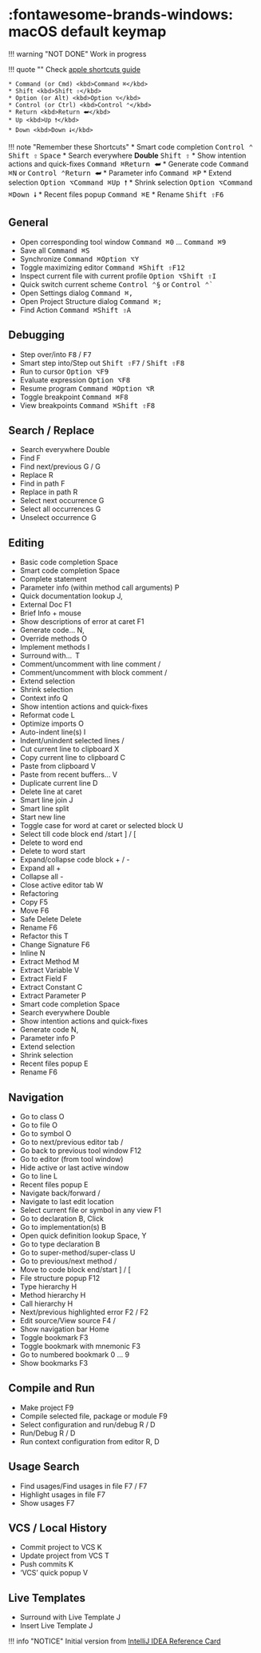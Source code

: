 # :fontawesome-brands-windows: macOS default keymap

!!! warning "NOT DONE"
    Work in progress

!!! quote ""
    Check [apple shortcuts guide](https://support.apple.com/guide/mac-help/what-are-those-symbols-shown-in-menus-cpmh0011/mac)
    
    * Command (or Cmd) <kbd>Command ⌘</kbd>
    * Shift <kbd>Shift ⇧</kbd>
    * Option (or Alt) <kbd>Option ⌥</kbd>
    * Control (or Ctrl) <kbd>Control ⌃</kbd>
    * Return <kbd>Return ⮨</kbd>
    * Up <kbd>Up 🠕</kbd>
    * Down <kbd>Down 🠗</kbd>


!!! note "Remember these Shortcuts"
    * Smart code completion <kbd>Control ⌃</kbd> <kbd>Shift ⇧</kbd> <kbd>Space</kbd>
    * Search everywhere **Double** <kbd>Shift ⇧</kbd>
    * Show intention actions and quick-fixes <kbd>Command ⌘</kbd><kbd>Return ⮨</kbd>
    * Generate code <kbd>Command ⌘</kbd><kbd>N</kbd> or <kbd>Control ⌃</kbd><kbd>Return ⮨</kbd>
    * Parameter info <kbd>Command ⌘</kbd><kbd>P</kbd>
    * Extend selection <kbd>Option ⌥</kbd><kbd>Command ⌘</kbd><kbd>Up 🠕</kbd>
    * Shrink selection <kbd>Option ⌥</kbd><kbd>Command ⌘</kbd><kbd>Down 🠗</kbd>
    * Recent files popup <kbd>Command ⌘</kbd><kbd>E</kbd>
    * Rename <kbd>Shift ⇧</kbd><kbd>F6</kbd>

## General
* Open corresponding tool window <kbd>Command ⌘</kbd><kbd>0</kbd> ... <kbd>Command ⌘</kbd><kbd>9</kbd>
* Save all <kbd>Command ⌘</kbd><kbd>S</kbd>
* Synchronize <kbd>Command ⌘</kbd><kbd>Option ⌥</kbd><kbd>Y</kbd>
* Toggle maximizing editor <kbd>Command ⌘</kbd><kbd>Shift ⇧</kbd><kbd>F12</kbd>
* Inspect current file with current profile <kbd>Option ⌥</kbd><kbd>Shift ⇧</kbd><kbd>I</kbd>
* Quick switch current scheme <kbd>Control ⌃</kbd><kbd>§</kbd> or <kbd>Control ⌃</kbd><kbd>`</kbd>
* Open Settings dialog <kbd>Command ⌘</kbd><kbd>,</kbd>
* Open Project Structure dialog <kbd>Command ⌘</kbd><kbd>;</kbd>
* Find Action <kbd>Command ⌘</kbd><kbd>Shift ⇧</kbd><kbd>A</kbd>

## Debugging
* Step over/into <kbd>F8</kbd> / <kbd>F7</kbd>
* Smart step into/Step out <kbd>Shift ⇧</kbd><kbd>F7</kbd> / <kbd>Shift ⇧</kbd><kbd>F8</kbd>
* Run to cursor <kbd>Option ⌥</kbd><kbd>F9</kbd>
* Evaluate expression <kbd>Option ⌥</kbd><kbd>F8</kbd>
* Resume program <kbd>Command ⌘</kbd><kbd>Option ⌥</kbd><kbd>R</kbd>
* Toggle breakpoint <kbd>Command ⌘</kbd><kbd>F8</kbd>
* View breakpoints <kbd>Command ⌘</kbd><kbd>Shift ⇧</kbd><kbd>F8</kbd>

## Search / Replace
* Search everywhere Double
* Find F
* Find next/previous G / G
* Replace R
* Find in path F
* Replace in path R
* Select next occurrence G
* Select all occurrences G
* Unselect occurrence G

## Editing
* Basic code completion Space
* Smart code completion Space
* Complete statement
* Parameter info (within method call arguments) P
* Quick documentation lookup J,
* External Doc F1
* Brief Info + mouse
* Show descriptions of error at caret F1
* Generate code... N,
* Override methods O
* Implement methods I
* Surround with…  T
* Comment/uncomment with line comment /
* Comment/uncomment with block comment /
* Extend selection
* Shrink selection
* Context info Q
* Show intention actions and quick-fixes
* Reformat code L
* Optimize imports O
* Auto-indent line(s) I
* Indent/unindent selected lines /
* Cut current line to clipboard X
* Copy current line to clipboard C
* Paste from clipboard V
* Paste from recent buffers... V
* Duplicate current line D
* Delete line at caret
* Smart line join J
* Smart line split
* Start new line
* Toggle case for word at caret or selected block U
* Select till code block end /start ] / [
* Delete to word end
* Delete to word start
* Expand/collapse code block + / -
* Expand all +
* Collapse all -
* Close active editor tab W
* Refactoring
* Copy F5
* Move F6
* Safe Delete Delete
* Rename F6
* Refactor this T
* Change Signature F6
* Inline N
* Extract Method M
* Extract Variable V
* Extract Field F
* Extract Constant C
* Extract Parameter P
* Smart code completion Space
* Search everywhere Double
* Show intention actions and quick-fixes
* Generate code N,
* Parameter info P
* Extend selection
* Shrink selection
* Recent files popup E
* Rename F6

## Navigation
* Go to class O
* Go to file O
* Go to symbol O
* Go to next/previous editor tab /
* Go back to previous tool window F12
* Go to editor (from tool window)
* Hide active or last active window
* Go to line L
* Recent files popup E
* Navigate back/forward /
* Navigate to last edit location
* Select current file or symbol in any view F1
* Go to declaration B, Click
* Go to implementation(s) B
* Open quick definition lookup Space, Y
* Go to type declaration B
* Go to super-method/super-class U
* Go to previous/next method /
* Move to code block end/start ] / [
* File structure popup F12
* Type hierarchy H
* Method hierarchy H
* Call hierarchy H
* Next/previous highlighted error F2 / F2
* Edit source/View source F4 /
* Show navigation bar Home
* Toggle bookmark F3
* Toggle bookmark with mnemonic F3
* Go to numbered bookmark 0 ... 9
* Show bookmarks F3

## Compile and Run
* Make project F9
* Compile selected file, package or module F9
* Select configuration and run/debug R / D
* Run/Debug R / D
* Run context configuration from editor R, D

## Usage Search
* Find usages/Find usages in file F7 / F7
* Highlight usages in file F7
* Show usages F7

## VCS / Local History
* Commit project to VCS K
* Update project from VCS T
* Push commits K
* ‘VCS’ quick popup V

## Live Templates
* Surround with Live Template J
* Insert Live Template J


!!! info "NOTICE"
    Initial version from [IntelliJ IDEA Reference Card](https://resources.jetbrains.com/storage/products/intellij-idea/docs/IntelliJIDEA_ReferenceCard.pdf)